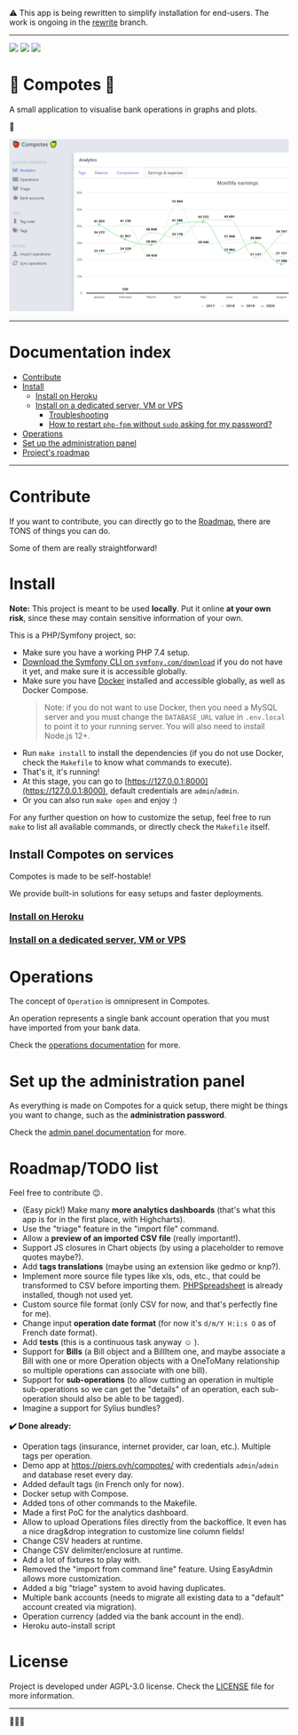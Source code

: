 ⚠ This app is being rewritten to simplify installation for end-users. The work is ongoing in the [rewrite](https://github.com/Orbitale/Compotes/tree/rewrite) branch.

---

![](https://github.com/Orbitale/compotes/workflows/Docker%20Image/badge.svg)
![](https://github.com/Orbitale/compotes/workflows/Node.js/badge.svg)
![](https://github.com/Orbitale/compotes/workflows/PHP/badge.svg)


🍎 Compotes 🍏
=============

A small application to visualise bank operations in graphs and plots.

**🧮**

![Compotes screenshot](./doc/assets/compotes_screenshot.png)

---

# Documentation index

* [Contribute](#contribute)
* [Install](#install)
  * [Install on Heroku](./doc/install_heroku.md)
  * [Install on a dedicated server, VM or VPS](./doc/install_server.md)
    * [Troubleshooting](./doc/install_server.md#troubleshooting)
    * [How to restart `php-fpm` without `sudo` asking for my password?](./doc/install_server.md#how-to-restart-php-fpm-without-sudo-asking-for-my-password)
* [Operations](#operations)
* [Set up the administration panel](#set-up-the-administration-panel)
* [Project's roadmap](#roadmaptodo-list)

---

# Contribute

If you want to contribute, you can directly go to the [Roadmap](#roadmaptodo-list), there are TONS of things you can do.

Some of them are really straightforward!

# Install

**Note:** This project is meant to be used **locally**. Put it online **at your own risk**, since these may contain sensitive information of your own.

This is a PHP/Symfony project, so:

* Make sure you have a working PHP 7.4 setup.
* [Download the Symfony CLI on `symfony.com/download`](https://symfony.com/download) if you do not have it yet, and make sure it is accessible globally.
* Make sure you have [Docker](https://www.docker.com/) installed and accessible globally, as well as Docker Compose.
  > Note: if you do not want to use Docker, then you need a MySQL server and you must change the `DATABASE_URL` value in `.env.local` to point it to your running server. You will also need to install Node.js 12+.
* Run `make install` to install the dependencies (if you do not use Docker, check the `Makefile` to know what commands to execute).
* That's it, it's running! 
 * At this stage, you can go to [https://127.0.0.1:8000](https://127.0.0.1:8000), default credentials are `admin`/`admin`.
 * Or you can also run `make open` and enjoy :)

For any further question on how to customize the setup, feel free to run `make` to list all available commands, or directly check the `Makefile` itself.

## Install Compotes on services

Compotes is made to be self-hostable!

We provide built-in solutions for easy setups and faster deployments.

### [Install on Heroku](./doc/install_heroku.md)
### [Install on a dedicated server, VM or VPS](./doc/install_server.md)

# Operations

The concept of `Operation` is omnipresent in Compotes.

An operation represents a single bank account operation that you must have imported from your bank data.

Check the [operations documentation](./doc/operations.md) for more.

# Set up the administration panel

As everything is made on Compotes for a quick setup, there might be things you want to change, such as the **administration password**.

Check the [admin panel documentation](./doc/setup_admin.md) for more.

# Roadmap/TODO list

Feel free to contribute 😉.

* (Easy pick!) Make many **more analytics dashboards** (that's what this app is for in the first place, with Highcharts).
* Use the "triage" feature in the "import file" command.
* Allow a **preview of an imported CSV file** (really important!).
* Support JS closures in Chart objects (by using a placeholder to remove quotes maybe?).
* Add **tags translations** (maybe using an extension like gedmo or knp?).
* Implement more source file types like xls, ods, etc., that could be transformed to CSV before importing them. [PHPSpreadsheet](https://phpspreadsheet.readthedocs.io/) is already installed, though not used yet.
* Custom source file format (only CSV for now, and that's perfectly fine for me).
* Change input **operation date format** (for now it's `d/m/Y H:i:s O` as of French date format).
* Add **tests** (this is a continuous task anyway ☺ ).
* Support for **Bills** (a Bill object and a BillItem one, and maybe associate a Bill with one or more Operation objects with a OneToMany relationship so multiple operations can associate with one bill).
* Support for **sub-operations** (to allow cutting an operation in multiple sub-operations so we can get the "details" of an operation, each sub-operation should also be able to be tagged).
* Imagine a support for Sylius bundles?

**✔️ Done already:**

* Operation tags (insurance, internet provider, car loan, etc.). Multiple tags per operation.
* Demo app at https://piers.ovh/compotes/ with credentials `admin`/`admin` and database reset every day.
* Added default tags (in French only for now).
* Docker setup with Compose.
* Added tons of other commands to the Makefile.
* Made a first PoC for the analytics dashboard.
* Allow to upload Operations files directly from the backoffice. It even has a nice drag&drop integration to customize line column fields!
* Change CSV headers at runtime.
* Change CSV delimiter/enclosure at runtime.
* Add a lot of fixtures to play with.
* Removed the "import from command line" feature. Using EasyAdmin allows more customization.
* Added a big "triage" system to avoid having duplicates.
* Multiple bank accounts (needs to migrate all existing data to a "default" account created via migration).
* Operation currency (added via the bank account in the end).
* Heroku auto-install script

# License

Project is developed under AGPL-3.0 license. Check the [LICENSE](LICENSE) file for more information.

---

**🍎🥝🍏**
